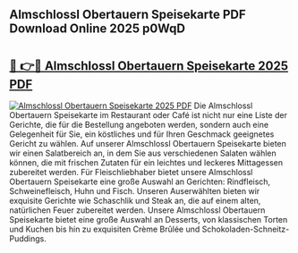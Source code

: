 ## Almschlossl Obertauern Speisekarte PDF Download Online 2025 p0WqD

# <h2><a href="http://gc96na5.nevu.top/?p=Almschlossl+Obertauern+Speisekarte">🔗 👉🔴 Almschlossl Obertauern Speisekarte 2025 PDF</a></h2>

[![Almschlossl Obertauern Speisekarte 2025 PDF](https://i.imgur.com/dBaPXMq.png)](http://gc96na5.nevu.top/?p=Almschlossl+Obertauern+Speisekarte)
Die Almschlossl Obertauern Speisekarte im Restaurant oder Café ist nicht nur eine Liste der Gerichte, die für die Bestellung angeboten werden, sondern auch eine Gelegenheit für Sie, ein köstliches und für Ihren Geschmack geeignetes Gericht zu wählen. Auf unserer Almschlossl Obertauern Speisekarte bieten wir einen Salatbereich an, in dem Sie aus verschiedenen Salaten wählen können, die mit frischen Zutaten für ein leichtes und leckeres Mittagessen zubereitet werden. Für Fleischliebhaber bietet unsere Almschlossl Obertauern Speisekarte eine große Auswahl an Gerichten: Rindfleisch, Schweinefleisch, Huhn und Fisch. Unseren Auserwählten bieten wir exquisite Gerichte wie Schaschlik und Steak an, die auf einem alten, natürlichen Feuer zubereitet werden. Unsere Almschlossl Obertauern Speisekarte bietet eine große Auswahl an Desserts, von klassischen Torten und Kuchen bis hin zu exquisiten Crème Brûlée und Schokoladen-Schneitz-Puddings.
